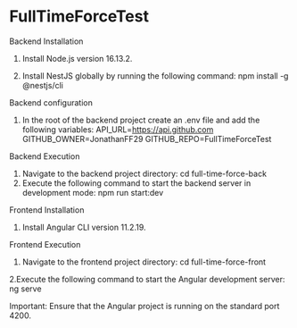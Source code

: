 # FullTimeForceTest

Backend Installation
1. Install Node.js version 16.13.2.

2. Install NestJS globally by running the following command:
   npm install -g @nestjs/cli
   
Backend configuration
1. In the root of the backend project create an .env file and add the following variables:
   API_URL=https://api.github.com
   GITHUB_OWNER=JonathanFF29
   GITHUB_REPO=FullTimeForceTest

Backend Execution
1. Navigate to the backend project directory:
   cd full-time-force-back
2. Execute the following command to start the backend server in development mode:
   npm run start:dev


Frontend Installation
1. Install Angular CLI version 11.2.19.

Frontend Execution
1. Navigate to the frontend project directory:
   cd full-time-force-front

2.Execute the following command to start the Angular development server:
  ng serve
  
Important: Ensure that the Angular project is running on the standard port 4200.
